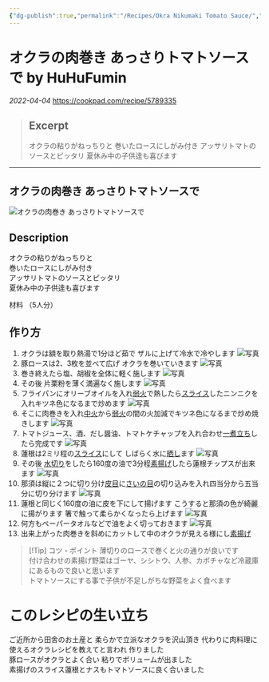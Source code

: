 ```yaml
---
{"dg-publish":true,"permalink":"/Recipes/Okra Nikumaki Tomato Sauce/","title":"Okra Nikumaki Tomato Sauce","tags":["recipe","okra","pork","eggplant","lotusroot","asian","japanese","maindish"],"noteIcon":""}
---
```



# オクラの肉巻き あっさりトマトソースで by HuHuFumin
*2022-04-04*
https://cookpad.com/recipe/5789335

> ## Excerpt
> オクラの粘りがねっちりと
巻いたロースにしがみ付き
アッサリトマトのソースとピッタリ
夏休み中の子供逹も喜びます

---
## オクラの肉巻き あっさりトマトソースで

![オクラの肉巻き あっさりトマトソースで](https://img.cpcdn.com/recipes/5789335/894x1461s/09d4c8de6111985ed36b183ca84e6d66?u=15814604&p=1566190216)  

## Description

オクラの粘りがねっちりと  
巻いたロースにしがみ付き  
アッサリトマトのソースとピッタリ  
夏休み中の子供逹も喜びます

材料 （5人分）

## 作り方

1.  オクラは額を取り熱湯で1分ほど茹で ザルに上げて冷水で冷やします
    ![写真](https://img.cpcdn.com/steps/27599813/288/a2fc885ff98c39746b38c5423673b4a3?u=15814604&p=1566187238)
1.  豚ロースは2、3枚を並べて広げ オクラを巻いていきます
    ![写真](https://img.cpcdn.com/steps/27599814/288/c2812a7db7c852784868c72c1bbf6a29?u=15814604&p=1566187254)
3.  巻き終えたら塩、胡椒を全体に軽く施します
    ![写真](https://img.cpcdn.com/steps/27599815/288/e0941d899f8cbc5477230c1c4a92215e?u=15814604&p=1566187264)
4.  その後 片栗粉を薄く満遍なく施します
    ![写真](https://img.cpcdn.com/steps/27599816/288/94b21b38f365e8895b2f68a0fa51102f?u=15814604&p=1566187272)
5.  フライパンにオリーブオイルを入れ[弱火](https://cookpad.com/cooking_basics/17377)で熱したら[スライス](https://cookpad.com/cooking_basics/12924)したニンニクを入れキツネ色になるまで炒めます
    ![写真](https://img.cpcdn.com/steps/27599817/288/7fad5bd3a925f8e82829406cba2ccce7?u=15814604&p=1566187280)
6.  そこに肉巻きを入れ[中火](https://cookpad.com/cooking_basics/17378)から[弱火](https://cookpad.com/cooking_basics/17377)の間の火加減でキツネ色になるまで炒め焼きします
    ![写真](https://img.cpcdn.com/steps/27599818/288/8992a1fc122903f17a1329e14de0b94b?u=15814604&p=1566187285)
7.  トマトジュース、酒、だし醤油、トマトケチャップを入れ合わせ[一煮立ち](https://cookpad.com/cooking_basics/8020)したら完成です
    ![写真](https://img.cpcdn.com/steps/27599819/288/e57f6a421c22b9082dc15b9ece975fce?u=15814604&p=1566187289)
8.  蓮根は2ミリ程の[スライス](https://cookpad.com/cooking_basics/12924)にして しばらく水に[晒し](https://cookpad.com/cooking_basics/8130)ます
    ![写真](https://img.cpcdn.com/steps/27599820/288/fc29df11a76b06e0229d891018833840?u=15814604&p=1566187293)
9.  その後 [水切り](https://cookpad.com/cooking_basics/20465)をしたら160度の油で3分程[素揚げ](https://cookpad.com/cooking_basics/7122)したら蓮根チップスが出来ます
    ![写真](https://img.cpcdn.com/steps/27599821/288/bf3290d7fde3b7520f6e6aa344ff37e8?u=15814604&p=1566187297)
10.  那須は縦に２つに切り分け[皮目](https://cookpad.com/cooking_basics/6872)に[さいの目](https://cookpad.com/cooking_basics/6692)の切り込みを入れ四当分から五当分に切り分けます
![写真](https://img.cpcdn.com/steps/27599826/288/c1b7729e21a7f36ed5fe82278a01d91e?u=15814604&p=1566187302)
11. 蓮根と同じく160度の油に皮を下にして揚げます  こうすると那須の色が綺麗に揚がります  箸で触って柔らかくなったら上げます
    ![写真](https://img.cpcdn.com/steps/27599827/288/90344c349fd734e9e370df711499a89b?u=15814604&p=1566187306)
12. 何方もペーパータオルなどで油をよく切っておきます
    ![写真](https://img.cpcdn.com/steps/27599828/288/c29d3f66b258ffa8c29187a1cc8cb56a?u=15814604&p=1566187310)
13. 出来上がった肉巻きを斜めにカットして中のオクラが見える様にし[素揚げ](https://cookpad.com/cooking_basics/7122)

> [!Tip] コツ・ポイント
>薄切りのロースで巻くと火の通りが良いです  
>付け合わせの素揚げ野菜はゴーヤ、シシトウ、人参、カボチャなど冷蔵庫にあるもので良いと思います  
>トマトソースにする事で子供が不足しがちな野菜をよく食べます

# このレシピの生い立ち

ご近所から田舎のお土産と 柔らかで立派なオクラを沢山頂き 代わりに肉料理に使えるオクラレシピを教えてと言われ 作りました  
豚ロースがオクラとよく合い 粘りでボリュームが出ました  
素揚げのスライス蓮根とナスもトマトソースに良く合いました